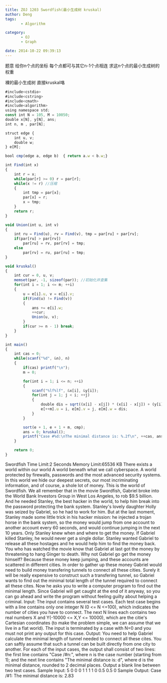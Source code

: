 ```yaml
---
title: ZOJ 1203 Swordfish(最小生成树 kruskal)
author: Deng
tags: 
       - Algorithm

category: 
       - OJ
       - Graph

date: 2014-10-22 09:39:13
---
```

题意 给你n个点的坐标 每个点都可与其它n-1个点相连 求这n个点的最小生成树的权重

裸的最小生成树 直接kruskal咯

```js 
#include<cstdio>
#include<cstring>
#include<cmath>
#include<algorithm>
using namespace std;
const int N = 105, M = 10050;
double x[N], y[N], ans;
int n, m , par[N];

struct edge {
    int u, v;
    double w;
} e[M];

bool cmp(edge a, edge b)  { return a.w < b.w;}

int Find(int x)
{
    int r = x;
    while(par[r] >= 0) r = par[r];
    while(x != r) //压缩
    {
        int tmp = par[x];
        par[x] = r;
        x = tmp;
    }
    return r;
}

void Union(int u, int v)
{
    int ru = Find(u), rv = Find(v), tmp = par[ru] + par[rv];
    if(par[ru] > par[rv])
        par[ru] = rv, par[rv] = tmp;
    else
        par[rv] = ru, par[ru] = tmp;
}

void kruskal()
{
    int cur = 0, u, v;
    memset(par, -1, sizeof(par)); //初始化并查集
    for(int i = 1; i <= m; ++i)
    {
        u = e[i].u, v = e[i].v;
        if(Find(u) != Find(v))
        {
            ans += e[i].w;
            ++cur;
            Union(u, v);
        }
        if(cur >= n - 1) break;
    }
}

int main()
{
    int cas = 0;
    while(scanf("%d", &n), n)
    {
        if(cas) printf("\n");
        m = 0;

        for(int i = 1; i <= n; ++i)
        {
            scanf("%lf%lf", &x[i], &y[i]);
            for(int j = 1; j < i; ++j)
            {
                double dis = sqrt((x[i] - x[j]) * (x[i] - x[j]) + (y[i] - y[j]) * (y[i] - y[j]));
                e[++m].u = i, e[m].v = j, e[m].w = dis;
            }
        }

        sort(e + 1, e + 1 + m, cmp);
        ans = 0; kruskal();
        printf("Case #%d:\nThe minimal distance is: %.2f\n", ++cas, ans);
    }

    return 0;
}
```

Swordfish    Time Limit:2 Seconds Memory Limit:65536 KB    There exists a world within our world
A world beneath what we call cyberspace.
A world protected by firewalls,
passwords and the most advanced
security systems.
In this world we hide
our deepest secrets,
our most incriminating information,
and of course, a shole lot of money.
This is the world of Swordfish.
  We all remember that in the movie Swordfish, Gabriel broke into the World Bank Investors Group in West Los Angeles, to rob $9.5 billion. And he needed Stanley, the best hacker in the world, to help him break into the password protecting the bank system. Stanley's lovely daughter Holly was seized by Gabriel, so he had to work for him. But at the last moment, Stanley made some little trick in his hacker mission: he injected a trojan horse in the bank system, so the money would jump from one account to another account every 60 seconds, and would continue jumping in the next 10 years. Only Stanley knew when and where to get the money. If Gabriel killed Stanley, he would never get a single dollar. Stanley wanted Gabriel to release all these hostages and he would help him to find the money back.
You who has watched the movie know that Gabriel at last got the money by threatening to hang Ginger to death. Why not Gabriel go get the money himself? Because these money keep jumping, and these accounts are scattered in different cities. In order to gather up these money Gabriel would need to build money transfering tunnels to connect all these cities. Surely it will be really expensive to construct such a transfering tunnel, so Gabriel wants to find out the minimal total length of the tunnel required to connect all these cites. Now he asks you to write a computer program to find out the minimal length. Since Gabriel will get caught at the end of it anyway, so you can go ahead and write the program without feeling guilty about helping a criminal.
Input:
The input contains several test cases. Each test case begins with a line contains only one integer N (0 <= N <=100), which indicates the number of cities you have to connect. The next N lines each contains two real numbers X and Y(-10000 <= X,Y <= 10000), which are the citie's Cartesian coordinates (to make the problem simple, we can assume that we live in a flat world). The input is terminated by a case with N=0 and you must not print any output for this case.
Output:
You need to help Gabriel calculate the minimal length of tunnel needed to connect all these cites. You can saftly assume that such a tunnel can be built directly from one city to another. For each of the input cases, the output shall consist of two lines: the first line contains "Case /#n:", where n is the case number (starting from 1); and the next line contains "The minimal distance is: d", where d is the minimal distance, rounded to 2 decimal places. Output a blank line between two test cases.
Sample Input:
 5 0 0 0 1 1 1 1 0 0.5 0.5 0 Sample Output:
 Case /#1: The minimal distance is: 2.83